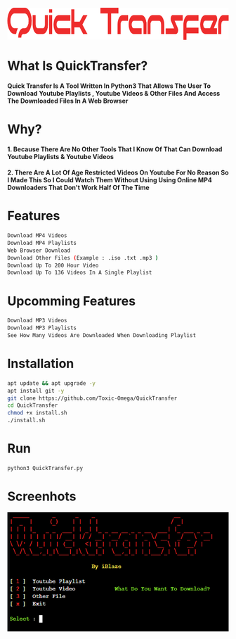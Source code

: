 <p align="center">
  <img width="950" height="73" src="https://github.com/Toxic-Omega/QuickTransfer/blob/main/Screenshots/quicktransfer.png">
</p>

##
# What Is QuickTransfer?
#### Quick Transfer Is A Tool Written In Python3 That Allows The User To Download Youtube Playlists , Youtube Videos & Other Files And Access The Downloaded Files In A Web Browser
# Why?
#### 1. Because There Are No Other Tools That I Know Of That Can Download Youtube Playlists & Youtube Videos
#### 2. There Are A Lot Of Age Restricted Videos On Youtube For No Reason So I Made This So I Could Watch Them Without Using Using Online MP4 Downloaders That Don't Work Half Of The Time
# Features
```sh
Download MP4 Videos
Download MP4 Playlists
Web Browser Download
Download Other Files (Example : .iso .txt .mp3 )
Download Up To 200 Hour Video
Download Up To 136 Videos In A Single Playlist
```
# Upcomming Features
```sh
Download MP3 Videos
Download MP3 Playlists
See How Many Videos Are Downloaded When Downloading Playlist
```
# Installation
```sh
apt update && apt upgrade -y
apt install git -y
git clone https://github.com/Toxic-Omega/QuickTransfer
cd QuickTransfer
chmod +x install.sh
./install.sh
```
# Run
```sh
python3 QuickTransfer.py
```
# Screenhots

<p align="center">
  <img width="606" height="271" src="https://github.com/Toxic-Omega/QuickTransfer/blob/main/Screenshots/mm.png">
</p>

